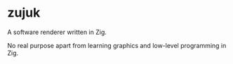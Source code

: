 zujuk
=====

A software renderer written in Zig.

No real purpose apart from learning graphics and low-level programming in Zig.

